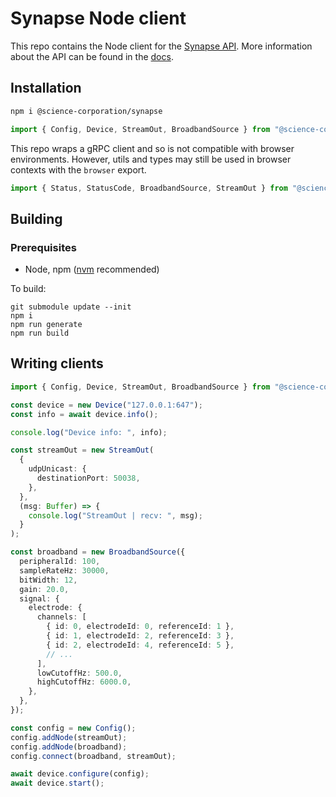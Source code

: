 # Synapse Node client

This repo contains the Node client for the [Synapse API](https://science.xyz/technologies/synapse). More information about the API can be found in the [docs](https://science.xyz/docs/d/synapse/index).

## Installation

```sh
npm i @science-corporation/synapse
```

```typescript
import { Config, Device, StreamOut, BroadbandSource } from "@science-corporation/synapse";
```

This repo wraps a gRPC client and so is not compatible with browser environments. However, utils and types may still be used in browser contexts with the `browser` export.

```typescript
import { Status, StatusCode, BroadbandSource, StreamOut } from "@science-corporation/synapse/browser";
```

## Building

### Prerequisites

- Node, npm ([nvm](https://github.com/nvm-sh/nvm) recommended)

To build:

    git submodule update --init
    npm i
    npm run generate
    npm run build

## Writing clients

```typescript
import { Config, Device, StreamOut, BroadbandSource } from "@science-corporation/synapse";

const device = new Device("127.0.0.1:647");
const info = await device.info();

console.log("Device info: ", info);

const streamOut = new StreamOut(
  {
    udpUnicast: {
      destinationPort: 50038,
    },
  },
  (msg: Buffer) => {
    console.log("StreamOut | recv: ", msg);
  }
);

const broadband = new BroadbandSource({
  peripheralId: 100,
  sampleRateHz: 30000,
  bitWidth: 12,
  gain: 20.0,
  signal: {
    electrode: {
      channels: [
        { id: 0, electrodeId: 0, referenceId: 1 },
        { id: 1, electrodeId: 2, referenceId: 3 },
        { id: 2, electrodeId: 4, referenceId: 5 },
        // ...
      ],
      lowCutoffHz: 500.0,
      highCutoffHz: 6000.0,
    },
  },
});

const config = new Config();
config.addNode(streamOut);
config.addNode(broadband);
config.connect(broadband, streamOut);

await device.configure(config);
await device.start();
```
